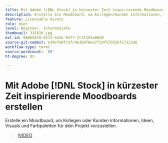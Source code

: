 ```yaml
---
title: Mit Adobe [!DNL Stock] in kürzester Zeit inspirierende Moodboards erstellen
description: Erstelle ein Moodboard, um Kollegen/Kunden Informationen, Ideen, Visuals und Farbpaletten für dein Projekt vorzustellen.
feature: Licensable Assets
role: User
level: Beginner, Intermediate
thumbnail: 331816.jpg
exl-id: 980b5818-8272-4a1b-93f7-7c3f293a86d9
source-git-commit: e39efe0f7afc4e3e970ea7f2df57b51bf17123a6
workflow-type: tm+mt
source-wordcount: '50'
ht-degree: 0%

---
```


# Mit Adobe [!DNL Stock] in kürzester Zeit inspirierende Moodboards erstellen

Erstelle ein Moodboard, um Kollegen oder Kunden Informationen, Ideen, Visuals und Farbpaletten für dein Projekt vorzustellen.

>[!VIDEO](https://video.tv.adobe.com/v/331816?hidetitle=true)
